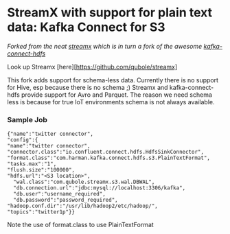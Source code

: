# StreamX with support for plain text data: Kafka Connect for S3

_Forked from the neat [streamx](https://github.com/qubole/streamx) which is in turn a fork of the awesome [kafka-connect-hdfs](https://github.com/confluentinc/kafka-connect-hdfs)_

Look up Streamx [here][https://github.com/qubole/streamx]

This fork adds support for schema-less data. Currently there is no support for Hive, esp because there is no schema ;) Streamx and kafka-connect-hdfs provide support for Avro and Parquet. The reason we need schema less is because for true IoT environments schema is not always available.


### Sample Job
```
{"name":"twitter connector",
"config":{
"name":"twitter connector",
"connector.class":"io.confluent.connect.hdfs.HdfsSinkConnector",
"format.class":"com.harman.kafka.connect.hdfs.s3.PlainTextFormat",
"tasks.max":"1",
"flush.size":"100000",
"hdfs.url":"<S3 location>",
  "wal.class":"com.qubole.streamx.s3.wal.DBWAL",
  "db.connection.url":"jdbc:mysql://localhost:3306/kafka",
  "db.user":"username_required",
  "db.password":"password_required",
"hadoop.conf.dir":"/usr/lib/hadoop2/etc/hadoop/",
"topics":"twitter1p"}}
```
Note the use of format.class to use PlainTextFormat

